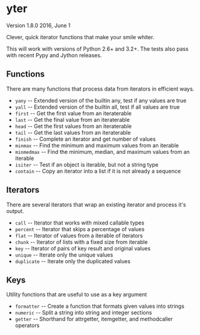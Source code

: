 # yter

Version 1.8.0
2016, June 1

Clever, quick iterator functions that make your smile whiter.

This will work with versions of Python 2.6+ and 3.2+. The tests also pass with
recent Pypy and Jython releases.


## Functions

There are many functions that process data from iterators in efficient ways.

* `yany` -- Extended version of the builtin any, test if any values are true
* `yall` -- Extended version of the builtin all, test if all values are true
* `first` -- Get the first value from an iteraterable
* `last` -- Get the final value from an iteraterable
* `head` -- Get the first values from an iteraterable
* `tail` -- Get the last values from an iteraterable
* `finish` -- Complete an iterator and get number of values
* `minmax` -- Find the minimum and maximum values from an iterable
* `minmedmax` -- Find the minimum, median, and maximum values from an iterable
* `isiter` -- Test if an object is iterable, but not a string type
* `contain` -- Copy an iterator into a list if it is not already a sequence


## Iterators

There are several iterators that wrap an existing iterator and process it's output.

* `call` -- Iterator that works with mixed callable types
* `percent` -- Iterator that skips a percentage of values
* `flat` -- Iterator of values from a iterable of iterators
* `chunk` -- Iterator of lists with a fixed size from iterable
* `key` -- Iterator of pairs of key result and original values
* `unique` -- Iterate only the unique values
* `duplicate` -- Iterate only the duplicated values

## Keys

Utility functions that are useful to use as a key argument

* `formatter` -- Create a function that formats given values into strings
* `numeric` -- Split a string into string and integer sections
* `getter` -- Shorthand for attrgetter, itemgetter, and methodcaller operators
